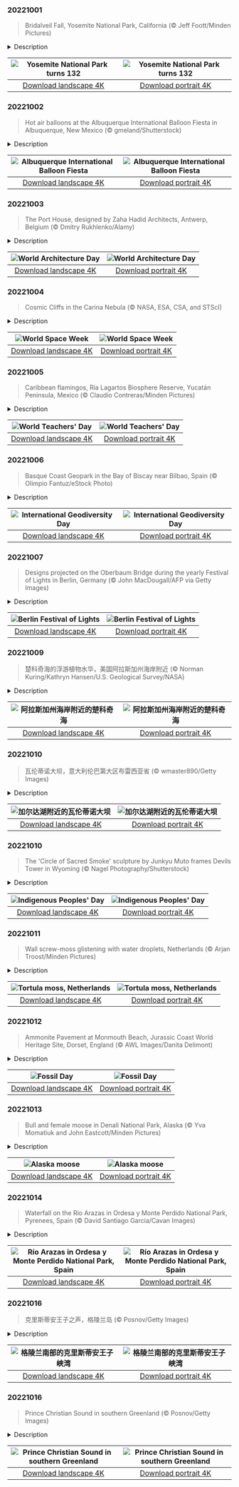 

### 20221001

> Bridalveil Fall, Yosemite National Park, California (© Jeff Foott/Minden Pictures)

<details>
<summary>Description</summary>

> There are thousands of waterfalls in Yosemite National Park, but perhaps none are as well known as Bridalveil Fall. First things first: Don't call it 'falls' because then someone may think you were in Utah where another waterfall bears the surprisingly similar name, Bridal Veil Falls. Bridalveil, as seen in the photo, is often the first waterfall visitors to Yosemite encounter. It plunges 617 feet and flows year-round, fed with water from Ostrander Lake nearly 10 miles away. When the flow is light, brisk winds blow the water sideways. That's why the Ahwahneechee Native Americans, who have lived in the Yosemite Valley for centuries, traditionally called the waterfall Pohono, or 'Spirit of the Puffing Wind.'
> 
> When Yosemite was made a national park on this date in 1890, it not only preserved this jewel of the Sierra Nevada from being turned over to sheep grazing, it was also pivotal to the continued idea of protecting natural areas for the future. Scottish American environmentalist John Muir is credited with convincing President Benjamin Harrison to preserve the Yosemite Valley, and that success kicked off a string of conservation efforts that would eventually lead to the creation of the National Park System. Today, Yosemite's pristine wilderness is internationally known for mountains, granite cliffs, giant sequoia groves, and, of course, waterfalls.
> 
> 

</details>

| ![Yosemite National Park turns 132](https://cn.bing.com/th?id=OHR.BridalVeilFalls_EN-US8055892423_UHD.jpg&pid=hp&w=400&h=224&rs=1&c=4) | ![Yosemite National Park turns 132](https://cn.bing.com/th?id=OHR.BridalVeilFalls_EN-US8055892423_1080x1920.jpg&pid=hp&w=155&h=315&rs=1&c=4) |
|:---------:|:---------:|
| [Download landscape 4K](https://cn.bing.com/th?id=OHR.BridalVeilFalls_EN-US8055892423_UHD.jpg) | [Download portrait 4K](https://cn.bing.com/th?id=OHR.BridalVeilFalls_EN-US8055892423_1080x1920.jpg) |

### 20221002

> Hot air balloons at the Albuquerque International Balloon Fiesta in Albuquerque, New Mexico (© gmeland/Shutterstock)

<details>
<summary>Description</summary>

> October means pumpkin fields, Halloween, leaf-peeping, and the World Series. But in Albuquerque, New Mexico, the beginning of October means a skyful of hot air balloons. The 50th Albuquerque International Balloon Fiesta is the largest gathering of balloonists in the world, with more than 500 hot air balloons going aloft this week. The now nine-day event got its start by launching 13 balloons from a shopping mall parking lot in 1972 to celebrate the birthday of a local radio station. It has easily become the biggest event of the year in Albuquerque, whose entire populace can view balloons in flight simply by stepping outside their homes and looking up.
> 
> The event is staged from the 365-acre Balloon Fiesta Park, on the northern outskirts of Albuquerque with the Sandia Mountains a few miles away. The Balloon Fiesta claims to be the most photographed event in the world, and it's easy to understand why. The highlight of the week is a mass ascension, in two waves, of all the balloons, decorated with every color and some shaped like animals or cartoon characters. In the age of jets and helicopters and rockets, this mass celebration of nearly silent flight reminds us that the magic of flying is not about speed, but simply reaching the sky.
> 
> 

</details>

| ![Albuquerque International Balloon Fiesta](https://cn.bing.com/th?id=OHR.LotsOBalloons_EN-US8236203600_UHD.jpg&pid=hp&w=400&h=224&rs=1&c=4) | ![Albuquerque International Balloon Fiesta](https://cn.bing.com/th?id=OHR.LotsOBalloons_EN-US8236203600_1080x1920.jpg&pid=hp&w=155&h=315&rs=1&c=4) |
|:---------:|:---------:|
| [Download landscape 4K](https://cn.bing.com/th?id=OHR.LotsOBalloons_EN-US8236203600_UHD.jpg) | [Download portrait 4K](https://cn.bing.com/th?id=OHR.LotsOBalloons_EN-US8236203600_1080x1920.jpg) |

### 20221003

> The Port House, designed by Zaha Hadid Architects, Antwerp, Belgium (© Dmitry Rukhlenko/Alamy)

<details>
<summary>Description</summary>

> In Belgium's largest city, the Antwerp Port Authority is housed in a century-old building that sports a gleaming new addition. The update to the building, known as the Port House, was the vision that Zaha Hadid created with her team at Zaha Hadid Architects, which won a 2009 competition to build the new structure around a 1911 firehouse. Work was completed in 2016, the same year the famed architect died. The expansion is intended to resemble the hull of a sailing ship with a protruding bow glimmering with diamonds, recalling Antwerp's longtime trade in precious stones.
> 
> Today we celebrate World Architecture Day and its 2022 theme of 'Architecture for well-being.' Architecture that preserves historic buildings by combining them with modern structures is becoming more prevalent as cities seek to retain the spirit of their earlier incarnations while creating new, modern spaces and never-before-seen constructions. Some famous examples of this style include the Brooklyn Museum in New York City, the Museum of Military History in Dresden, Germany, and another Hadid design, St. Antony's College in Oxford, England.
> 
> 

</details>

| ![World Architecture Day](https://cn.bing.com/th?id=OHR.Porthuis_EN-US8462686696_UHD.jpg&pid=hp&w=400&h=224&rs=1&c=4) | ![World Architecture Day](https://cn.bing.com/th?id=OHR.Porthuis_EN-US8462686696_1080x1920.jpg&pid=hp&w=155&h=315&rs=1&c=4) |
|:---------:|:---------:|
| [Download landscape 4K](https://cn.bing.com/th?id=OHR.Porthuis_EN-US8462686696_UHD.jpg) | [Download portrait 4K](https://cn.bing.com/th?id=OHR.Porthuis_EN-US8462686696_1080x1920.jpg) |

### 20221004

> Cosmic Cliffs in the Carina Nebula (© NASA, ESA, CSA, and STScI)

<details>
<summary>Description</summary>

> Since the first pictures arrived from the James Webb Space Telescope this July, the world has been mesmerized by the vividness, resolution, and literally otherworldly nature of the telescope's infrared images. The JWST's technology will revolutionize the fields of astronomy and cosmology, allowing observation of the first stars in the universe and the formation of the first galaxies. The telescope's high infrared resolution and sensitivity may even allow it to reveal potentially habitable exoplanets.
> 
> Today marks the first day of World Space Week, a UN-recognized event that runs each year from October 4, the anniversary of the launch of Sputnik in 1957, to October 10, the anniversary of the Outer Space Treaty going into effect in 1967. We're celebrating with this iridescent image of an early star-forming region called the Cosmic Cliffs in the Carina Nebula, captured in infrared.
> 
> 

</details>

| ![World Space Week](https://cn.bing.com/th?id=OHR.CosmicCliffs_EN-US8727581889_UHD.jpg&pid=hp&w=400&h=224&rs=1&c=4) | ![World Space Week](https://cn.bing.com/th?id=OHR.CosmicCliffs_EN-US8727581889_1080x1920.jpg&pid=hp&w=155&h=315&rs=1&c=4) |
|:---------:|:---------:|
| [Download landscape 4K](https://cn.bing.com/th?id=OHR.CosmicCliffs_EN-US8727581889_UHD.jpg) | [Download portrait 4K](https://cn.bing.com/th?id=OHR.CosmicCliffs_EN-US8727581889_1080x1920.jpg) |

### 20221005

> Caribbean flamingos, Ría Lagartos Biosphere Reserve, Yucatán Peninsula, Mexico (© Claudio Contreras/Minden Pictures)

<details>
<summary>Description</summary>

> Class trip? Looks like this teacher has their youngsters in line. If only it were always this easy.... Today is World Teachers' Day, and we're celebrating educators of all kinds. This year's theme is 'Teachers at the heart of educational renewal,' and it highlights the remarkable efforts of teachers during the COVID-19 pandemic and quarantine. They've had to balance health and safety concerns with an abrupt switch to remote learning or partial in-person classes, all while focusing on the education and well-being of their students.
> 
> Our flamingo teacher here may not have had to worry about COVID, but they certainly have their wings full. Though their gray charges don't look flamingo-y yet, they will. Flamingo youngsters, like those here at the Ría Lagartos Biosphere Reserve in Mexico's Yucatán Peninsula, develop the coloration of adults at around 1 to 2 years of age, so those trademark pink feathers will soon start to appear. The hot-pink coloring comes from the flamingo diet: They eat food that contains a lot of alpha and beta carotenoid pigments, such as algae, bugs, crustaceans, and mollusks.
> 
> 

</details>

| ![World Teachers' Day](https://cn.bing.com/th?id=OHR.FlamingoTeacher_EN-US8819896781_UHD.jpg&pid=hp&w=400&h=224&rs=1&c=4) | ![World Teachers' Day](https://cn.bing.com/th?id=OHR.FlamingoTeacher_EN-US8819896781_1080x1920.jpg&pid=hp&w=155&h=315&rs=1&c=4) |
|:---------:|:---------:|
| [Download landscape 4K](https://cn.bing.com/th?id=OHR.FlamingoTeacher_EN-US8819896781_UHD.jpg) | [Download portrait 4K](https://cn.bing.com/th?id=OHR.FlamingoTeacher_EN-US8819896781_1080x1920.jpg) |

### 20221006

> Basque Coast Geopark in the Bay of Biscay near Bilbao, Spain (© Olimpio Fantuz/eStock Photo)

<details>
<summary>Description</summary>

> These dragon tail-like structures that stretch into the Bay of Biscay are part of one of the most unique and remarkable geologic formations on the planet. The Basque Coast of northern Spain is a wonderland for geologists and for people who just like looking at cool rocks. Guided tours of the Basque Coast Geopark allow visitors to discover 60 million years of uninterrupted geologic history.
> 
> Today is International Geodiversity Day, an observance introduced by the United Nations in 2021 to bring awareness to the many aspects of nature that aren't alive but are so crucial to our planet nonetheless, from rocks and soils, to landscapes, fossils, and glaciers.
> 
> 

</details>

| ![International Geodiversity Day](https://cn.bing.com/th?id=OHR.BayofBiscay_EN-US8933430968_UHD.jpg&pid=hp&w=400&h=224&rs=1&c=4) | ![International Geodiversity Day](https://cn.bing.com/th?id=OHR.BayofBiscay_EN-US8933430968_1080x1920.jpg&pid=hp&w=155&h=315&rs=1&c=4) |
|:---------:|:---------:|
| [Download landscape 4K](https://cn.bing.com/th?id=OHR.BayofBiscay_EN-US8933430968_UHD.jpg) | [Download portrait 4K](https://cn.bing.com/th?id=OHR.BayofBiscay_EN-US8933430968_1080x1920.jpg) |

### 20221007

> Designs projected on the Oberbaum Bridge during the yearly Festival of Lights in Berlin, Germany (© John MacDougall/AFP via Getty Images)

<details>
<summary>Description</summary>

> The double-decker Oberbaum Bridge is one of Berlin's most beloved and iconic landmarks. For centuries the Oberbaum Bridge connected the two districts of Friedrichshain and Kreuzberg until they were separated by the Berlin Wall from 1961 to 1989. The first bridge at this spot was built in the 1700s, although the current road-and-rail Oberbaum was constructed at the end of the 19th century.
> 
> It remains an important symbol of unified Berlin, and a prominently featured landmark in the city's annual, weeklong Festival of Lights, which begins today. The international festival, now in its 18th year, transforms Berlin's buildings and landmarks with artful displays of light, as colors, patterns, and images are projected onto structures across the city. Here we see the Oberbaum all lit up for the 2020 festival—a far cry from its Cold War days. Despite growing concerns about an energy crisis in Germany this winter, Berlin's Festival of Lights will go on as planned in 2022, though in a scaled-down version, according to officials at the city government.
> 
> 

</details>

| ![Berlin Festival of Lights](https://cn.bing.com/th?id=OHR.OberbaumBridge_EN-US6324390642_UHD.jpg&pid=hp&w=400&h=224&rs=1&c=4) | ![Berlin Festival of Lights](https://cn.bing.com/th?id=OHR.OberbaumBridge_EN-US6324390642_1080x1920.jpg&pid=hp&w=155&h=315&rs=1&c=4) |
|:---------:|:---------:|
| [Download landscape 4K](https://cn.bing.com/th?id=OHR.OberbaumBridge_EN-US6324390642_UHD.jpg) | [Download portrait 4K](https://cn.bing.com/th?id=OHR.OberbaumBridge_EN-US6324390642_1080x1920.jpg) |

### 20221009

> 楚科奇海的浮游植物水华，美国阿拉斯加州海岸附近 (© Norman Kuring/Kathryn Hansen/U.S. Geological Survey/NASA)

<details>
<summary>Description</summary>

> 今天照片中这些交织在一起的蓝色大理石纹并非现代艺术作品，而是大自然的杰作。这是阿拉斯加海岸附近浮游植物暴发的卫星照片。
> 
> 但什么是浮游植物呢？它们是微小的光合生物，漂浮于上层海面，随波逐流。事实上，它们的名字源于希腊语中的“植物”和“浮游生物”。浮游植物不仅是生活在海洋和河口中的各种生物的美味佳肴，也深刻影响着生活在地球上的每个人。因为地球上大约一半的光合作用都由浮游植物进行，光合作用是绿色植物利用太阳的光能吸收二氧化碳并释放氧气的过程。
> 
> 

</details>

| ![阿拉斯加州海岸附近的楚科奇海](https://cn.bing.com/th?id=OHR.ChukchiSea_ZH-CN7218471261_UHD.jpg&pid=hp&w=400&h=224&rs=1&c=4) | ![阿拉斯加州海岸附近的楚科奇海](https://cn.bing.com/th?id=OHR.ChukchiSea_ZH-CN7218471261_1080x1920.jpg&pid=hp&w=155&h=315&rs=1&c=4) |
|:---------:|:---------:|
| [Download landscape 4K](https://cn.bing.com/th?id=OHR.ChukchiSea_ZH-CN7218471261_UHD.jpg) | [Download portrait 4K](https://cn.bing.com/th?id=OHR.ChukchiSea_ZH-CN7218471261_1080x1920.jpg) |

### 20221010

> 瓦伦蒂诺大坝，意大利伦巴第大区布雷西亚省 (© wmaster890/Getty Images)

<details>
<summary>Description</summary>

> 瓦伦蒂诺公园是意大利都灵市一个受欢迎的公共公园。它位于蒲江西岸。它占地面积500000平方米，是都灵第二大公园（都灵最大的公园是840000平方米的佩莱里纳公园，是意大利最广阔的城市绿地）。这个公园里有一个中世纪的村庄，是都灵最受当地人欢迎的。当你准备好在一个紧凑的区域内游览河流、树木和花园、皇家宫殿等时，就前往位于波河左岸的巴伦蒂诺公园吧（Parco del Valentino）。
> 
> 
> 
> 

</details>

| ![加尔达湖附近的瓦伦蒂诺大坝](https://cn.bing.com/th?id=OHR.ValvestinoDam_ZH-CN8397604653_UHD.jpg&pid=hp&w=400&h=224&rs=1&c=4) | ![加尔达湖附近的瓦伦蒂诺大坝](https://cn.bing.com/th?id=OHR.ValvestinoDam_ZH-CN8397604653_1080x1920.jpg&pid=hp&w=155&h=315&rs=1&c=4) |
|:---------:|:---------:|
| [Download landscape 4K](https://cn.bing.com/th?id=OHR.ValvestinoDam_ZH-CN8397604653_UHD.jpg) | [Download portrait 4K](https://cn.bing.com/th?id=OHR.ValvestinoDam_ZH-CN8397604653_1080x1920.jpg) |

### 20221010

> The 'Circle of Sacred Smoke' sculpture by Junkyu Muto frames Devils Tower in Wyoming (© Nagel Photography/Shutterstock)

<details>
<summary>Description</summary>

> We're celebrating Indigenous Peoples' Day by peering through the sculpture called 'Circle of Sacred Smoke' aka 'Wind Circle' or 'Circle Wind' at Devils Tower, one of the most famous rock monoliths in the US. The 'Circle,' sculpted by Japanese artist Junkyu Muto and installed in 2008, is the third of seven 'peace sculptures' placed around the world. Twelve feet high and made of white marble, it's intended to evoke a puff of smoke from a Native American ceremonial pipe.
> 
> Devils Tower is a majestic Wyoming butte considered sacred by Indigenous tribes of the Great Plains like the Cheyenne, Crow, Lakota, and Kiowa. In myth, Devils Tower is associated not with the devil but with a great bear: Crow and Cheyenne names for it translate to Bear's House, Bear's Lodge, or Bear's Lair. The vertical grooves in the tower are said to be the bear's claw marks.
> 
> 

</details>

| ![Indigenous Peoples' Day](https://cn.bing.com/th?id=OHR.SacredSmoke_EN-US7047459944_UHD.jpg&pid=hp&w=400&h=224&rs=1&c=4) | ![Indigenous Peoples' Day](https://cn.bing.com/th?id=OHR.SacredSmoke_EN-US7047459944_1080x1920.jpg&pid=hp&w=155&h=315&rs=1&c=4) |
|:---------:|:---------:|
| [Download landscape 4K](https://cn.bing.com/th?id=OHR.SacredSmoke_EN-US7047459944_UHD.jpg) | [Download portrait 4K](https://cn.bing.com/th?id=OHR.SacredSmoke_EN-US7047459944_1080x1920.jpg) |

### 20221011

> Wall screw-moss glistening with water droplets, Netherlands (© Arjan Troost/Minden Pictures)

<details>
<summary>Description</summary>

> You may be surprised to learn that this elegant plant dappled with water droplets is a variety of moss: Tortula muralis, better known as wall screw-moss. It's found all over the world, even in urban areas where more sensitive mosses have a hard time thriving because of dry soil and air pollution. Mosses in general are accurate monitors of air pollution—they absorb air and water, so contaminants can also be measured in their cells.
> 
> Wall screw-moss is just one of at least 12,000 species of moss, ancient plants that date back 450 million years. The hardy bunch has weathered climate swings for eons, capable of surviving in icy tundra or scorching desert plains. They don't have roots—instead, they absorb moisture through hairlike rhizoids (which also act as anchors) on their surface. This ability to suck in water so efficiently makes mosses among the first plants to recover from forest fires or extreme heat, spreading out to stabilize the soil and keep it hydrated for other plants.
> 
> How appropriate, then, that our photograph captured raindrops on the moss. This is a perfect example of what's known as macro photography, when the image is many times larger than life-size. All the better to enjoy the delicate beauty of nature.

</details>

| ![Tortula moss, Netherlands](https://cn.bing.com/th?id=OHR.TortulaMoss_EN-US7128071079_UHD.jpg&pid=hp&w=400&h=224&rs=1&c=4) | ![Tortula moss, Netherlands](https://cn.bing.com/th?id=OHR.TortulaMoss_EN-US7128071079_1080x1920.jpg&pid=hp&w=155&h=315&rs=1&c=4) |
|:---------:|:---------:|
| [Download landscape 4K](https://cn.bing.com/th?id=OHR.TortulaMoss_EN-US7128071079_UHD.jpg) | [Download portrait 4K](https://cn.bing.com/th?id=OHR.TortulaMoss_EN-US7128071079_1080x1920.jpg) |

### 20221012

> Ammonite Pavement at Monmouth Beach, Jurassic Coast World Heritage Site, Dorset, England (© AWL Images/Danita Delimont)

<details>
<summary>Description</summary>

> Travel back 199 million years with a trip to the Jurassic Coast World Heritage Site, a 95-mile-long stretch of coastline in southern England. This stunning fossil display is known as the Ammonite Pavement, where thousands of ammonite fossils are embedded in a limestone ledge at the west end of Monmouth Beach in Dorset. Although the ammonites look rather like snail shells, these are fossils of extinct sea creatures that are more closely related to today's octopus or squid. Britain's Natural History Museum notes that the fossil-filled ledge is unique in the world because of the sheer number and size of the ammonites: The fossils reach up to 27 inches in diameter. If you want to check them out, timing is everything—the ledge emerges at low tide, and there are more ammonites in large rocks nearby, too.
> 
> Today is National Fossil Day, when we celebrate the fascinating world of extinct creatures and plants. It's no coincidence that it falls during Earth Science Week: We can learn more about our planet and all living things from this visible, touchable legacy of our past.
> 
> 

</details>

| ![Fossil Day](https://cn.bing.com/th?id=OHR.AmmoniteGraveyard_EN-US7510840532_UHD.jpg&pid=hp&w=400&h=224&rs=1&c=4) | ![Fossil Day](https://cn.bing.com/th?id=OHR.AmmoniteGraveyard_EN-US7510840532_1080x1920.jpg&pid=hp&w=155&h=315&rs=1&c=4) |
|:---------:|:---------:|
| [Download landscape 4K](https://cn.bing.com/th?id=OHR.AmmoniteGraveyard_EN-US7510840532_UHD.jpg) | [Download portrait 4K](https://cn.bing.com/th?id=OHR.AmmoniteGraveyard_EN-US7510840532_1080x1920.jpg) |

### 20221013

> Bull and female moose in Denali National Park, Alaska (© Yva Momatiuk and John Eastcott/Minden Pictures)

<details>
<summary>Description</summary>

> After months of eating, roaming, and avoiding predators, Alaska moose spend autumn trying to propagate the species during what is called the rutting season, which runs from late September to early October. Males, called bulls, will mark their scent on trees to attract females. They’ll also fight other bulls for access to females, called cows.
> 
> Fights between bulls can sometimes be fatal, and occasionally a bull will have to wait until next year's rut to mate if it loses a fight. Virtually all cows have only one mate per year, but bulls can mate with 25 cows over a 12-month period.
> 
> 

</details>

| ![Alaska moose](https://cn.bing.com/th?id=OHR.AlaskaMoose_EN-US7632880778_UHD.jpg&pid=hp&w=400&h=224&rs=1&c=4) | ![Alaska moose](https://cn.bing.com/th?id=OHR.AlaskaMoose_EN-US7632880778_1080x1920.jpg&pid=hp&w=155&h=315&rs=1&c=4) |
|:---------:|:---------:|
| [Download landscape 4K](https://cn.bing.com/th?id=OHR.AlaskaMoose_EN-US7632880778_UHD.jpg) | [Download portrait 4K](https://cn.bing.com/th?id=OHR.AlaskaMoose_EN-US7632880778_1080x1920.jpg) |

### 20221014

> Waterfall on the Río Arazas in Ordesa y Monte Perdido National Park, Pyrenees, Spain (© David Santiago Garcia/Cavan Images)

<details>
<summary>Description</summary>

> Striking in any season, but particularly beautiful in years when the warmth of summer stretches into fall, the Pyrenees have served as a natural border between the Iberian Peninsula and the rest of Europe since the earliest civilizations took root there. Located in the center of the range, Ordesa y Monte Perdido National Park was created in 1918 and expanded in 1982. Today it is a UNESCO World Heritage Site.
> 
> Boasting sheer cliffs and deep, verdant valleys, the park is a photographer's dream, with a landscape defined by dramatic geological landforms and diverse ecosystems shaped by the drastic elevation changes of the Pyrenees. The region is home to several species that can only be found here, including the Pyrenean chamois and the Pyrenean desman, or water mole. The mammal considered the most rare and important in the region, the bucardo or Pyrenean ibex, went extinct in January 2000 despite preservation efforts.
> 
> 

</details>

| ![Río Arazas in Ordesa y Monte Perdido National Park, Spain](https://cn.bing.com/th?id=OHR.RioArazas_EN-US7767502808_UHD.jpg&pid=hp&w=400&h=224&rs=1&c=4) | ![Río Arazas in Ordesa y Monte Perdido National Park, Spain](https://cn.bing.com/th?id=OHR.RioArazas_EN-US7767502808_1080x1920.jpg&pid=hp&w=155&h=315&rs=1&c=4) |
|:---------:|:---------:|
| [Download landscape 4K](https://cn.bing.com/th?id=OHR.RioArazas_EN-US7767502808_UHD.jpg) | [Download portrait 4K](https://cn.bing.com/th?id=OHR.RioArazas_EN-US7767502808_1080x1920.jpg) |

### 20221016

> 克里斯蒂安王子之声，格陵兰岛 (© Posnov/Getty Images)

<details>
<summary>Description</summary>

> 格陵兰岛的占地之大令人难以想象。作为世界上最大的岛屿，它的面积超过83.6万平方英里，是得克萨斯州的三倍之多，比阿拉斯加大17万平方英里。这是一片深邃的峡湾与冰雪之地，一千年前在此登陆的挪威探险家定有宾至如归之感。
> 
> 这里是格陵兰岛南端的克里斯蒂安王子湾。这是一个狭长的峡湾，长60英里，最窄的地方只有1500英尺宽。它流经陡峭的花岗岩峡谷（海拔超过1200英尺），但水流的平静却常常被冰川崩裂、鲸鱼跳跃和旅客游轮打破。在这片冰冻的土地上，唯一有人居住的地方是阿皮拉托克岛的因纽特人村庄，居民约100人。
> 
> 

</details>

| ![格陵兰南部的克里斯蒂安王子峡湾](https://cn.bing.com/th?id=OHR.PrinceChristianSound_ZH-CN0274463143_UHD.jpg&pid=hp&w=400&h=224&rs=1&c=4) | ![格陵兰南部的克里斯蒂安王子峡湾](https://cn.bing.com/th?id=OHR.PrinceChristianSound_ZH-CN0274463143_1080x1920.jpg&pid=hp&w=155&h=315&rs=1&c=4) |
|:---------:|:---------:|
| [Download landscape 4K](https://cn.bing.com/th?id=OHR.PrinceChristianSound_ZH-CN0274463143_UHD.jpg) | [Download portrait 4K](https://cn.bing.com/th?id=OHR.PrinceChristianSound_ZH-CN0274463143_1080x1920.jpg) |

### 20221016

> Prince Christian Sound in southern Greenland (© Posnov/Getty Images)

<details>
<summary>Description</summary>

> The sheer size of Greenland is hard to put in perspective. The world's largest island is more than 836,000 square miles—that's more than three times the size of Texas and 170,000 square miles larger than Alaska. It is a land of deep fjords and thick ice that must have made the Norse explorers feel right at home when they landed there a thousand years ago.
> 
> Today we find ourselves at the southern tip of Greenland, in Prince Christian Sound, a fjord system 60 miles long, at times as narrow as 1,500 feet across. It flows through steep canyons of granite with slopes rising 1,200 feet above the water. The placid calm of these waters is frequently disrupted by calving glaciers, breaching whales, and the cruise ships that visit the region. The only human habitation in this frozen landscape is the Inuit village of Aappilattoq, home to about 100 people.
> 
> 

</details>

| ![Prince Christian Sound in southern Greenland](https://cn.bing.com/th?id=OHR.PrinceChristianSound_EN-US8033823843_UHD.jpg&pid=hp&w=400&h=224&rs=1&c=4) | ![Prince Christian Sound in southern Greenland](https://cn.bing.com/th?id=OHR.PrinceChristianSound_EN-US8033823843_1080x1920.jpg&pid=hp&w=155&h=315&rs=1&c=4) |
|:---------:|:---------:|
| [Download landscape 4K](https://cn.bing.com/th?id=OHR.PrinceChristianSound_EN-US8033823843_UHD.jpg) | [Download portrait 4K](https://cn.bing.com/th?id=OHR.PrinceChristianSound_EN-US8033823843_1080x1920.jpg) |
